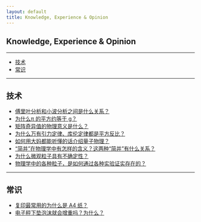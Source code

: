 ```yaml
---
layout: default
title: Knowledge, Experience & Opinion
---
```


## Knowledge, Experience & Opinion

***

*  [技术](#scitech)
*  [常识](#knowledge)

***

<h2 id="scitech">技术</h2>

- [傅里叶分析和小波分析之间是什么关系？](http://www.zhihu.com/question/22864189/answer/40772083)    
- [为什么π 的平方约等于 g？](http://www.zhihu.com/question/21230794)    
- [矩阵奇异值的物理意义是什么？](http://www.zhihu.com/question/22237507/answer/53804902)    
- [为什么万有引力定律、库伦定律都是平方反比？](http://www.zhihu.com/question/37340129/answer/71971870)    
- [如何用大妈都能听懂的话介绍量子物理？](http://www.zhihu.com/question/22131485)    
- [“简并”在物理学中有怎样的含义？这两种“简并”有什么关系？](http://www.zhihu.com/question/27824623)    
- [为什么微观粒子具有不确定性？](http://www.zhihu.com/question/23510818)    
- [物理学中的各种粒子，是如何通过各种实验证实存在的？](http://www.zhihu.com/question/26896927)

***

<h2 id="knowledge">常识</h2>

- [复印最常用的为什么是 A4 纸？](http://www.zhihu.com/question/21244313)    
- [电子秤下垫泡沫就会增重吗？为什么？](http://www.zhihu.com/question/26577063)

